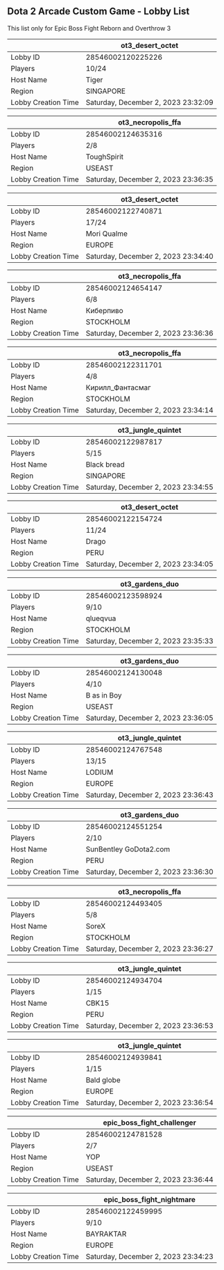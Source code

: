 ## Dota 2 Arcade Custom Game - Lobby List

This list only for Epic Boss Fight Reborn and Overthrow 3

|  | ot3_desert_octet |
| ------ | ------ |
| Lobby ID | 28546002120225226 |
| Players | 10/24 |
| Host Name | Tiger |
| Region | SINGAPORE |
| Lobby Creation Time | Saturday, December 2, 2023 23:32:09 |


|  | ot3_necropolis_ffa |
| ------ | ------ |
| Lobby ID | 28546002124635316 |
| Players | 2/8 |
| Host Name | ToughSpirit |
| Region | USEAST |
| Lobby Creation Time | Saturday, December 2, 2023 23:36:35 |


|  | ot3_desert_octet |
| ------ | ------ |
| Lobby ID | 28546002122740871 |
| Players | 17/24 |
| Host Name | Mori Qualme |
| Region | EUROPE |
| Lobby Creation Time | Saturday, December 2, 2023 23:34:40 |


|  | ot3_necropolis_ffa |
| ------ | ------ |
| Lobby ID | 28546002124654147 |
| Players | 6/8 |
| Host Name | Киберпиво |
| Region | STOCKHOLM |
| Lobby Creation Time | Saturday, December 2, 2023 23:36:36 |


|  | ot3_necropolis_ffa |
| ------ | ------ |
| Lobby ID | 28546002122311701 |
| Players | 4/8 |
| Host Name | Кирилл_Фантасмаг |
| Region | STOCKHOLM |
| Lobby Creation Time | Saturday, December 2, 2023 23:34:14 |


|  | ot3_jungle_quintet |
| ------ | ------ |
| Lobby ID | 28546002122987817 |
| Players | 5/15 |
| Host Name | Black bread |
| Region | SINGAPORE |
| Lobby Creation Time | Saturday, December 2, 2023 23:34:55 |


|  | ot3_desert_octet |
| ------ | ------ |
| Lobby ID | 28546002122154724 |
| Players | 11/24 |
| Host Name | Drago |
| Region | PERU |
| Lobby Creation Time | Saturday, December 2, 2023 23:34:05 |


|  | ot3_gardens_duo |
| ------ | ------ |
| Lobby ID | 28546002123598924 |
| Players | 9/10 |
| Host Name | qlueqvua |
| Region | STOCKHOLM |
| Lobby Creation Time | Saturday, December 2, 2023 23:35:33 |


|  | ot3_gardens_duo |
| ------ | ------ |
| Lobby ID | 28546002124130048 |
| Players | 4/10 |
| Host Name | B as in Boy |
| Region | USEAST |
| Lobby Creation Time | Saturday, December 2, 2023 23:36:05 |


|  | ot3_jungle_quintet |
| ------ | ------ |
| Lobby ID | 28546002124767548 |
| Players | 13/15 |
| Host Name | LODIUM |
| Region | EUROPE |
| Lobby Creation Time | Saturday, December 2, 2023 23:36:43 |


|  | ot3_gardens_duo |
| ------ | ------ |
| Lobby ID | 28546002124551254 |
| Players | 2/10 |
| Host Name | SunBentley GoDota2.com |
| Region | PERU |
| Lobby Creation Time | Saturday, December 2, 2023 23:36:30 |


|  | ot3_necropolis_ffa |
| ------ | ------ |
| Lobby ID | 28546002124493405 |
| Players | 5/8 |
| Host Name | SoreX |
| Region | STOCKHOLM |
| Lobby Creation Time | Saturday, December 2, 2023 23:36:27 |


|  | ot3_jungle_quintet |
| ------ | ------ |
| Lobby ID | 28546002124934704 |
| Players | 1/15 |
| Host Name | CBK15 |
| Region | PERU |
| Lobby Creation Time | Saturday, December 2, 2023 23:36:53 |


|  | ot3_jungle_quintet |
| ------ | ------ |
| Lobby ID | 28546002124939841 |
| Players | 1/15 |
| Host Name | Bald globe |
| Region | EUROPE |
| Lobby Creation Time | Saturday, December 2, 2023 23:36:54 |


|  | epic_boss_fight_challenger |
| ------ | ------ |
| Lobby ID | 28546002124781528 |
| Players | 2/7 |
| Host Name | YOP |
| Region | USEAST |
| Lobby Creation Time | Saturday, December 2, 2023 23:36:44 |


|  | epic_boss_fight_nightmare |
| ------ | ------ |
| Lobby ID | 28546002122459995 |
| Players | 9/10 |
| Host Name | BAYRAKTAR |
| Region | EUROPE |
| Lobby Creation Time | Saturday, December 2, 2023 23:34:23 |


